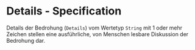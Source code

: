 # Details - Specification

Details der Bedrohung (`Details`) vom Wertetyp `String` mit 1 oder mehr Zeichen stellen eine ausführliche, von Menschen lesbare Diskussion der Bedrohung dar.
